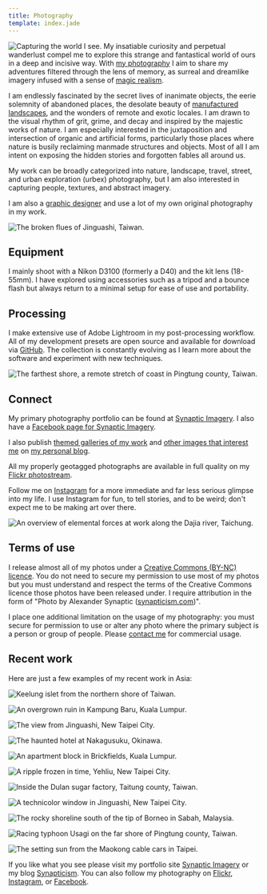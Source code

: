 ```yaml
---
title: Photography
template: index.jade
---
```


<img src="synaptic-ideal.jpg" class="alignright marginleft" title="Capturing the world I see." alt="Capturing the world I see." /> My insatiable curiosity and perpetual wanderlust compel me to explore this strange and fantastical world of ours in a deep and incisive way. With [my photography](http://synapticimagery.com) I aim to share my adventures filtered through the lens of memory, as surreal and dreamlike imagery infused with a sense of [magic realism](https://en.wikipedia.org/wiki/Magic_realism).

I am endlessly fascinated by the secret lives of inanimate objects, the eerie solemnity of abandoned places, the desolate beauty of [manufactured landscapes](http://www.imdb.com/title/tt0832903/), and the wonders of remote and exotic locales. I am drawn to the visual rhythm of grit, grime, and decay and inspired by the majestic works of nature. I am especially interested in the juxtaposition and intersection of organic and artificial forms, particularly those places where nature is busily reclaiming manmade structures and objects. Most of all I am intent on exposing the hidden stories and forgotten fables all around us.

My work can be broadly categorized into nature, landscape, travel, street, and urban exploration (urbex) photography, but I am also interested in capturing people, textures, and abstract imagery.

I am also a [graphic designer](/design) and use a lot of my own original photography in my work.

![The broken flues of Jinguashi, Taiwan.](/img/photos/synaptic-jinguashi-flues.jpg)

## <a name="equipment"></a>Equipment

I mainly shoot with a Nikon D3100 (formerly a D40) and the kit lens (18-55mm). I have explored using accessories such as a tripod and a bounce flash but always return to a minimal setup for ease of use and portability.

## <a name="processing"></a>Processing

I make extensive use of Adobe Lightroom in my post-processing workflow. All of my development presets are open source and available for download via [GitHub](https://github.com/synapticism/synaptic-lightroom-presets). The collection is constantly evolving as I learn more about the software and experiment with new techniques.

![The farthest shore, a remote stretch of coast in Pingtung county, Taiwan.](/img/photos/synaptic-farthest-shore.jpg)

## Connect

My primary photography portfolio can be found at [Synaptic Imagery](http://synapticimagery.com). I also have a [Facebook page for Synaptic Imagery](https://www.facebook.com/synaptic.imagery).

I also publish [themed galleries of my work](http://synapticism.com/c/photography/) and [other images that interest me](http://synapticism.com/type/image/) on [my personal blog](http://synapticism.com).

All my properly geotagged photographs are available in full quality on my [Flickr photostream](https://secure.flickr.com/photos/synapticism/).

Follow me on [Instagram](http://www.instagram.com/synapticx) for a more immediate and far less serious glimpse into my life. I use Instagram for fun, to tell stories, and to be weird; don't expect me to be making art over there.

![An overview of elemental forces at work along the Dajia river, Taichung.](/img/photos/synaptic-dajia-riverbed.jpg)

## Terms of use

I release almost all of my photos under a [Creative Commons (BY-NC) licence](https://creativecommons.org/licenses/by-nc/3.0/). You do not need to secure my permission to use most of my photos but you must understand and respect the terms of the Creative Commons licence those photos have been released under. I require attribution in the form of "Photo by Alexander Synaptic ([synapticism.com](http://synapticism.com))".

I place one additional limitation on the usage of my photography: you must secure for permission to use or alter any photo where the primary subject is a person or group of people. Please [contact me](/connect) for commercial usage.

## Recent work

Here are just a few examples of my recent work in Asia:

![Keelung islet from the northern shore of Taiwan.](/img/photos/synaptic-keelung-islet.jpg)

![An overgrown ruin in Kampung Baru, Kuala Lumpur.](/img/photos/synaptic-klcc-overgrown.jpg)

![The view from Jinguashi, New Taipei City.](/img/photos/synaptic-jinguashi-vista.jpg)

![The haunted hotel at Nakagusuku, Okinawa.](/img/photos/synaptic-nakagusuku.jpg)

![An apartment block in Brickfields, Kuala Lumpur.](/img/photos/synaptic-brickfields-block.jpg)

![A ripple frozen in time, Yehliu, New Taipei City.](/img/photos/synaptic-yehliu-ripple.jpg)

![Inside the Dulan sugar factory, Taitung county, Taiwan.](/img/photos/synaptic-dulan-sugar-factory.jpg)

![A technicolor window in Jinguashi, New Taipei City.](/img/photos/synaptic-technicolor-window.jpg)

![The rocky shoreline south of the tip of Borneo in Sabah, Malaysia.](/img/photos/synaptic-kudat-rocky-shoreline.jpg)

![Racing typhoon Usagi on the far shore of Pingtung county, Taiwan.](/img/photos/synaptic-typhoon-usagi.jpg)

![The setting sun from the Maokong cable cars in Taipei.](/img/photos/synaptic-taipei-maokong-sunset.jpg)

If you like what you see please visit my portfolio site [Synaptic Imagery](http://synapticimagery.com) or my blog [Synapticism](http://synapticism.com). You can also follow my photography on [Flickr](https://secure.flickr.com/photos/synapticism/), [Instagram](http://www.instagram.com/synapticx), or [Facebook](https://www.facebook.com/synaptic.imagery).

